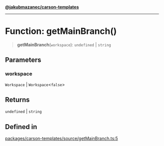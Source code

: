 [**@jakubmazanec/carson-templates**](../README.md)

---

# Function: getMainBranch()

> **getMainBranch**(`workspace`): `undefined` \| `string`

## Parameters

### workspace

`Workspace` | `Workspace`\<`false`\>

## Returns

`undefined` \| `string`

## Defined in

[packages/carson-templates/source/getMainBranch.ts:5](https://github.com/jakubmazanec/tools/blob/4bb343d3736e4f9f11a014de3241c6054262151e/packages/carson-templates/source/getMainBranch.ts#L5)
